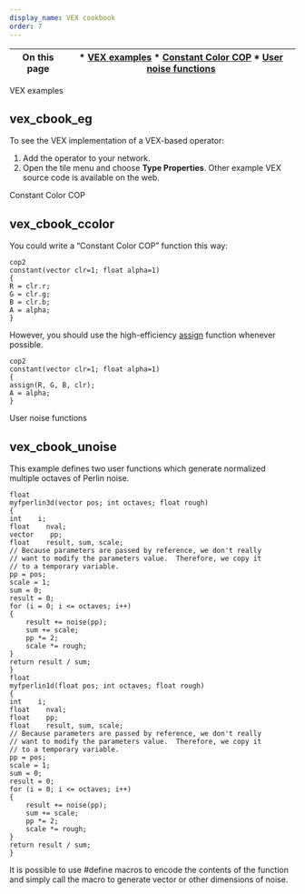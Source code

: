 ```yaml
---
display_name: VEX cookbook
order: 7
---
```

| On this page | * [VEX examples](#vex_cbook_eg) * [Constant Color COP](#vex_cbook_ccolor) * [User noise functions](#vex_cbook_unoise) |
| --- | --- |

VEX examples

## vex_cbook_eg

To see the VEX implementation of a VEX-based operator:

1. Add the operator to your network.
1. Open the tile menu and choose **Type Properties**.
   Other example VEX source code is available on the web.

Constant Color COP

## vex_cbook_ccolor

You could write a “Constant Color COP” function this way:

```vex
cop2
constant(vector clr=1; float alpha=1)
{
R = clr.r;
G = clr.g;
B = clr.b;
A = alpha;
}

```

However, you should use the high-efficiency [assign](functions/assign.html "An efficient way of extracting the components of a vector or matrix into float variables.")
function whenever possible.

```vex
cop2
constant(vector clr=1; float alpha=1)
{
assign(R, G, B, clr);
A = alpha;
}

```

User noise functions

## vex_cbook_unoise

This example defines two user functions which generate normalized
multiple octaves of Perlin noise.

```vex
float
myfperlin3d(vector pos; int octaves; float rough)
{
int    i;
float    nval;
vector    pp;
float    result, sum, scale;
// Because parameters are passed by reference, we don't really
// want to modify the parameters value.  Therefore, we copy it
// to a temporary variable.
pp = pos;
scale = 1;
sum = 0;
result = 0;
for (i = 0; i <= octaves; i++)
{
    result += noise(pp);
    sum += scale;
    pp *= 2;
    scale *= rough;
}
return result / sum;
}
float
myfperlin1d(float pos; int octaves; float rough)
{
int    i;
float    nval;
float    pp;
float    result, sum, scale;
// Because parameters are passed by reference, we don't really
// want to modify the parameters value.  Therefore, we copy it
// to a temporary variable.
pp = pos;
scale = 1;
sum = 0;
result = 0;
for (i = 0; i <= octaves; i++)
{
    result += noise(pp);
    sum += scale;
    pp *= 2;
    scale *= rough;
}
return result / sum;
}

```

It is possible to use #define macros to encode the contents of the
function and simply call the macro to generate vector or other
dimensions of noise.
